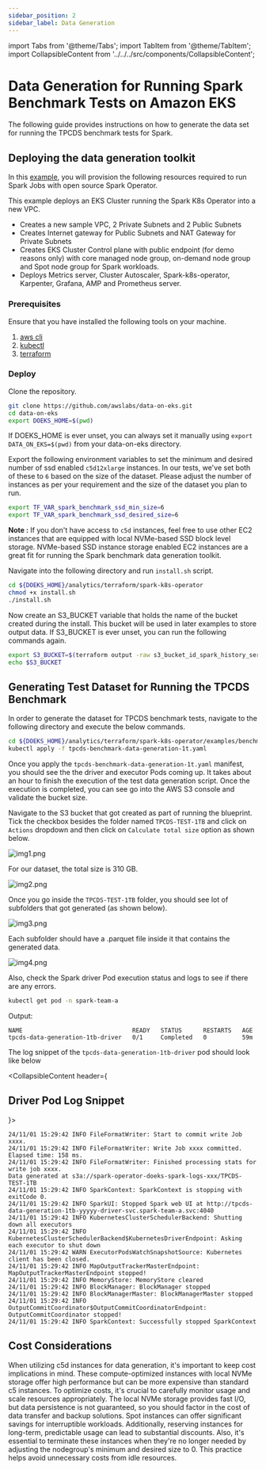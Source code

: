 ```yaml
---
sidebar_position: 2
sidebar_label: Data Generation
---
```

import Tabs from '@theme/Tabs';
import TabItem from '@theme/TabItem';
import CollapsibleContent from '../../../src/components/CollapsibleContent';

# Data Generation for Running Spark Benchmark Tests on Amazon EKS

The following guide provides instructions on how to generate the data set for running the TPCDS benchmark tests for Spark.

## Deploying the data generation toolkit

In this [example](https://github.com/awslabs/data-on-eks/tree/main/analytics/terraform/spark-k8s-operator), you will provision the following resources required to run Spark Jobs with open source Spark Operator.

This example deploys an EKS Cluster running the Spark K8s Operator into a new VPC.

- Creates a new sample VPC, 2 Private Subnets and 2 Public Subnets
- Creates Internet gateway for Public Subnets and NAT Gateway for Private Subnets
- Creates EKS Cluster Control plane with public endpoint (for demo reasons only) with core managed node group, on-demand node group and Spot node group for Spark workloads.
- Deploys Metrics server, Cluster Autoscaler, Spark-k8s-operator, Karpenter, Grafana, AMP and Prometheus server.

### Prerequisites

Ensure that you have installed the following tools on your machine.

1. [aws cli](https://docs.aws.amazon.com/cli/latest/userguide/install-cliv2.html)
2. [kubectl](https://Kubernetes.io/docs/tasks/tools/)
3. [terraform](https://learn.hashicorp.com/tutorials/terraform/install-cli)

### Deploy

Clone the repository.

```bash
git clone https://github.com/awslabs/data-on-eks.git
cd data-on-eks
export DOEKS_HOME=$(pwd)
```

If DOEKS_HOME is ever unset, you can always set it manually using `export
DATA_ON_EKS=$(pwd)` from your data-on-eks directory.

Export the following environment variables to set the minimum and desired number of ssd enabled `c5d12xlarge` instances. In our tests, we've set both of these to `6` based on the size of the dataset. Please adjust the number of instances as per your requirement and the size of the dataset you plan to run.

```bash
export TF_VAR_spark_benchmark_ssd_min_size=6
export TF_VAR_spark_benchmark_ssd_desired_size=6
```

**Note :** If you don't have access to `c5d` instances, feel free to use other EC2 instances that are equipped with local NVMe-based SSD block level storage. NVMe-based SSD instance storage enabled EC2 instances are a great fit for running the Spark benchmark data generation toolkit.

Navigate into the following directory and run `install.sh` script.

```bash
cd ${DOEKS_HOME}/analytics/terraform/spark-k8s-operator
chmod +x install.sh
./install.sh
```

Now create an S3_BUCKET variable that holds the name of the bucket created
during the install. This bucket will be used in later examples to store output
data. If S3_BUCKET is ever unset, you can run the following commands again.

```bash
export S3_BUCKET=$(terraform output -raw s3_bucket_id_spark_history_server)
echo $S3_BUCKET
```

## Generating Test Dataset for Running the TPCDS Benchmark

In order to generate the dataset for TPCDS benchmark tests, navigate to the following directory and execute the below commands.

```bash
cd ${DOEKS_HOME}/analytics/terraform/spark-k8s-operator/examples/benchmark
kubectl apply -f tpcds-benchmark-data-generation-1t.yaml
```

Once you apply the `tpcds-benchmark-data-generation-1t.yaml` manifest, you should see the the driver and executor Pods coming up. It takes about an hour to finish the execution of the test data generation script. Once the execution is completed, you can see go into the AWS S3 console and validate the bucket size.

Navigate to the S3 bucket that got created as part of running the blueprint. Tick the checkbox besides the folder named `TPCDS-TEST-1TB` and click on `Actions` dropdown and then click on `Calculate total size` option as shown below.

![img1.png](../datagen-bucket1.png)

For our dataset, the total size is 310 GB.

![img2.png](../datagen-bucket2.png)

Once you go inside the `TPCDS-TEST-1TB` folder, you should see lot of subfolders that got generated (as shown below).

![img3.png](../datagen-3.png)

Each subfolder should have a .parquet file inside it that contains the generated data.

![img4.png](../datagen-4.png)

Also, check the Spark driver Pod execution status and logs to see if there are any errors.

```bash
kubectl get pod -n spark-team-a
```

Output:

```text
NAME                               READY   STATUS      RESTARTS   AGE
tpcds-data-generation-1tb-driver   0/1     Completed   0          59m
```

The log snippet of the `tpcds-data-generation-1tb-driver` pod should look like below

<CollapsibleContent header={<h2><span>Driver Pod Log Snippet</span></h2>}>

```text
24/11/01 15:29:42 INFO FileFormatWriter: Start to commit write Job xxxx.
24/11/01 15:29:42 INFO FileFormatWriter: Write Job xxxx committed. Elapsed time: 158 ms.
24/11/01 15:29:42 INFO FileFormatWriter: Finished processing stats for write job xxxx.
Data generated at s3a://spark-operator-doeks-spark-logs-xxx/TPCDS-TEST-1TB
24/11/01 15:29:42 INFO SparkContext: SparkContext is stopping with exitCode 0.
24/11/01 15:29:42 INFO SparkUI: Stopped Spark web UI at http://tpcds-data-generation-1tb-yyyyy-driver-svc.spark-team-a.svc:4040
24/11/01 15:29:42 INFO KubernetesClusterSchedulerBackend: Shutting down all executors
24/11/01 15:29:42 INFO KubernetesClusterSchedulerBackend$KubernetesDriverEndpoint: Asking each executor to shut down
24/11/01 15:29:42 WARN ExecutorPodsWatchSnapshotSource: Kubernetes client has been closed.
24/11/01 15:29:42 INFO MapOutputTrackerMasterEndpoint: MapOutputTrackerMasterEndpoint stopped!
24/11/01 15:29:42 INFO MemoryStore: MemoryStore cleared
24/11/01 15:29:42 INFO BlockManager: BlockManager stopped
24/11/01 15:29:42 INFO BlockManagerMaster: BlockManagerMaster stopped
24/11/01 15:29:42 INFO OutputCommitCoordinator$OutputCommitCoordinatorEndpoint: OutputCommitCoordinator stopped!
24/11/01 15:29:42 INFO SparkContext: Successfully stopped SparkContext
```
</CollapsibleContent>

## Cost Considerations

When utilizing c5d instances for data generation, it's important to keep cost implications in mind. These compute-optimized instances with local NVMe storage offer high performance but can be more expensive than standard c5 instances. To optimize costs, it's crucial to carefully monitor usage and scale resources appropriately. The local NVMe storage provides fast I/O, but data persistence is not guaranteed, so you should factor in the cost of data transfer and backup solutions. Spot instances can offer significant savings for interruptible workloads. Additionally, reserving instances for long-term, predictable usage can lead to substantial discounts. Also, it's essential to terminate these instances when they're no longer needed by adjusting the nodegroup's minimum and desired size to 0. This practice helps avoid unnecessary costs from idle resources.

